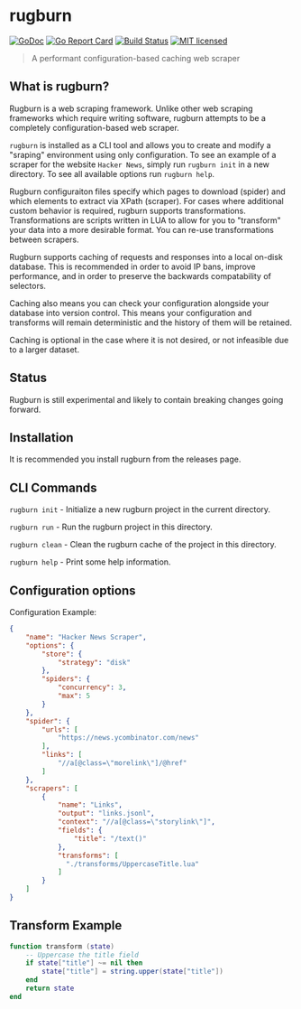 # rugburn
[![GoDoc](https://godoc.org/github.com/prettymuchbryce/rugburn?status.svg)](https://godoc.org/github.com/prettymuchbryce/rugburn)
[![Go Report Card](https://goreportcard.com/badge/github.com/prettymuchbryce/rugburn)](https://goreportcard.com/report/github.com/prettymuchbryce/rugburn)
[![Build Status](https://travis-ci.org/prettymuchbryce/rugburn.svg?branch=master)](https://travis-ci.org/prettymuchbryce/rugburn)
[![MIT licensed](https://img.shields.io/badge/license-MIT-blue.svg)](https://raw.githubusercontent.com/prettymuchbryce/rugburn/master/LICENSE)

> A performant configuration-based caching web scraper

## What is rugburn?

Rugburn is a web scraping framework. Unlike other web scraping frameworks which require writing
software, rugburn attempts to be a completely configuration-based web scraper.

`rugburn` is installed as a CLI tool and allows you to create and modify a "sraping" environment
using only configuration. To see an example of a scraper for the website `Hacker News`, simply run
`rugburn init` in a new directory. To see all available options run `rugburn help`.

Rugburn configuraiton files specify which pages to download (spider) and which elements to extract
via XPath (scraper). For cases where additional custom behavior is required, rugburn supports
transformations. Transformations are scripts written in LUA to allow for you to "transform" your 
data into a more desirable format. You can re-use transformations between scrapers.

Rugburn supports caching of requests and responses into a local on-disk database. This is
recommended in order to avoid IP bans, improve performance, and in order to preserve the backwards
compatability of selectors.

Caching also means you can check your configuration alongside your database into version control.
This means your configuration and transforms will remain deterministic and the history of them
will be retained.

Caching is optional in the case where it is not desired, or not infeasible due to a larger
dataset.

## Status

Rugburn is still experimental and likely to contain breaking changes going forward.

## Installation

It is recommended you install rugburn from the releases page.

## CLI Commands

`rugburn init` - Initialize a new rugburn project in the current directory.

`rugburn run` - Run the rugburn project in this directory.

`rugburn clean` - Clean the rugburn cache of the project in this directory.

`rugburn help` - Print some help information.

## Configuration options

Configuration Example:
```json
{
	"name": "Hacker News Scraper",
	"options": {
		"store": {
			"strategy": "disk"
		},
		"spiders": {
			"concurrency": 3,
			"max": 5
		}
	},
	"spider": {
		"urls": [
			"https://news.ycombinator.com/news"
		],
		"links": [
			"//a[@class=\"morelink\"]/@href"
		]
	},
	"scrapers": [
		{
			"name": "Links",
			"output": "links.jsonl",
			"context": "//a[@class=\"storylink\"]",
			"fields": {
				"title": "/text()"
			},
			"transforms": [
			  "./transforms/UppercaseTitle.lua"
			]
		}
	]
}
```

## Transform Example

```lua
function transform (state)
    -- Uppercase the title field
	if state["title"] ~= nil then
		state["title"] = string.upper(state["title"])
	end
	return state
end
```
